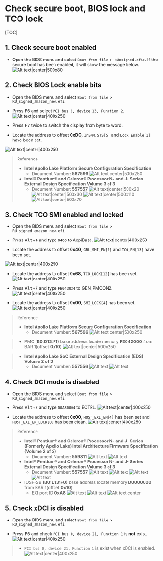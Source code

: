 # Check secure boot, BIOS lock and TCO lock

[TOC]

## 1. Check secure boot enabled

- Open the BIOS menu and select `Boot from file > <Unsigned.efi>`. If the secure boot has been enabled, it will show the message below.
![Alt text|center|500x80](images/./1524825511535.png)

## 2. Check BIOS Lock enable bits

- Open the BIOS menu and select `Boot from file > RU_signed_amazon_new.efi`

- Press <kbd>F6</kbd> and select `PCI bus 0, device 13, Function 2`.
![Alt text|center|400x250](images/1524122492164.png)

- Press <kbd>F7</kbd> twice to switch the display from byte to word.

- Locate the address to offset **0xDC**, `InSMM.STS[5]` and `Lock Enable[1]` have been set.

![Alt text|center|400x250](images/1525252022815.png)

> Reference
>
> - **Intel Apollo Lake Platform Secure Configuration Specification**
>   - Document Number: **567596**
> ![Alt text|center|500x250](images/./1525229182824.png)
> - **Intel® Pentium® and Celeron® Processor N- and J- Series External Design Specification Volume 3 of 3**
>   - Document Number: **557557**
>![Alt text|center|500x20](images/1525320012977.png)
>![Alt text|center|500x30](images/1525320026819.png)
>![Alt text|center|500x110](images/1525319940849.png)
>![Alt text|center|500x70](images/1525319994713.png)

## 3. Check TCO SMI enabled and locked

- Open the BIOS menu and select `Boot from file > RU_signed_amazon_new.efi`

- Press <kbd>Alt</kbd>+<kbd>4</kbd> and type `0400` to AcpiBase.
![Alt text|center|400x250](images/1525231989643.png)

- Locate the address to offset **0x40**, `GBL_SMI_EN[0]` and `TCO_EN[13]` have been set.

![Alt text|center|400x250](images/1525232213160.png)

- Locate the address to offset **0x68**, `TCO_LOCK[12]` has been set.
![Alt text|center|400x250](images/1525232346255.png)

- Press <kbd>Alt</kbd>+<kbd>7</kbd> and type `FE043024` to GEN_PMCON2.
![Alt text|center|400x250](images/1525232655040.png)

- Locate the address to offset **0x00**, `SMI_LOCK[4]` has been set.
![Alt text|center|400x250](images/1525232711943.png)

> Reference
>
> - **Intel Apollo Lake Platform Secure Configuration Specification**
>   - Document Number: **567596**
> ![Alt text|center|500x250](images/./1525229874731.png)

> - PMC **(B0:D13:F1)** base address locate memory **FE042000**  from BAR 1(offset **0x10**)
>![Alt text|center|500x250](images/1525232976266.png)

> - **Intel Apollo Lake SoC External Design Specification (EDS) Volume 2 of 3**
>   - Document Number: **557556**
> ![Alt text](images/./1525233380719.png)
> ![Alt text](images/1525339240373.png)

## 4. Check DCI mode is disabled

- Open the BIOS menu and select `Boot from file > RU_signed_amazon_new.efi`

- Press <kbd>Alt</kbd>+<kbd>7</kbd> and type `D0A80004` to ECTRL.
![Alt text|center|400x250](images/1525342783506.png)

- Locate the address to offset **0x00**, `HOST_EXI_EN[4]` has been set and `HOST_EXI_EN_LOCK[0]` has been clean.
![Alt text|center|400x250](images/1525342754284.png)

> Reference
>
> - **Intel® Pentium® and Celeron® Processor N- and J- Series (Formerly Apollo Lake) Intel Architecture Firmware Specification (Volume 2 of 2)**
>   - Document Number: **559811**
> ![Alt text](images/1525339726885.png)
> ![Alt text](images/1525339830962.png)
> - **Intel® Pentium® and Celeron® Processor N- and J- Series External Design Specification Volume 3 of 3**
>   - Document Number: **557557**
>![Alt text](images/1525339999674.png)
>![Alt text](images/1525340010043.png)
>![Alt text](images/1525340026878.png)
>![Alt text](images/1525340043143.png)
> - IOSF-SB  **(B0:D13:F0)** base address locate memory **D0000000**  from BAR 1(offset **0x10**)
>   - EXI port ID **0xA8**
>![Alt text](images/1525340266478.png)
>![Alt text](images/1525340244288.png)
>![Alt text|center](images/1525340286889.png)

## 5. Check xDCI is disabled

- Open the BIOS menu and select `Boot from file > RU_signed_amazon_new.efi`

- Press <kbd>F6</kbd> and check `PCI bus 0, device 21, Function 1` is **not** exist.
![Alt text|center|400x250](images/1525343131607.png)

> - `PCI bus 0, device 21, Function 1` is exist when xDCI is enabled.
> ![Alt text|center|400x250](images/1525343066733.png)
